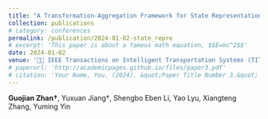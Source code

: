 ```yaml
---
title: "A Transformation-Aggregation Framework for State Representation of Autonomous Driving Systems"
collection: publications
# category: conferences
permalink: /publication/2024-01-02-state_repre
# excerpt: 'This paper is about a famous math equation, $$E=mc^2$$'
date: 2024-01-02
venue: '🚗🧠 IEEE Transactions on Intelligent Transportation Systems (TITS)'
# paperurl: 'http://academicpages.github.io/files/paper3.pdf'
# citation: 'Your Name, You. (2024). &quot;Paper Title Number 3.&quot; <i>GitHub Journal of Bugs</i>. 1(3).'
---
```


**Guojian Zhan†**, Yuxuan Jiang†, Shengbo Eben Li, Yao Lyu, Xiangteng Zhang, Yuming Yin
